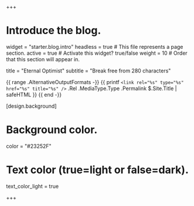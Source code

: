 +++
# Introduce the blog.
widget = "starter.blog.intro"
headless = true  # This file represents a page section.
active = true  # Activate this widget? true/false
weight = 10  # Order that this section will appear in.

title = "Eternal Optimist"
subtitle = "Break free from 280 characters"

{{ range .AlternativeOutputFormats -}}
    {{ printf `<link rel="%s" type="%s" href="%s" title="%s" />` .Rel .MediaType.Type .Permalink $.Site.Title | safeHTML }}
{{ end -}}

[design.background]
  # Background color.
  color = "#23252F"

  # Text color (true=light or false=dark).
  text_color_light = true

+++
